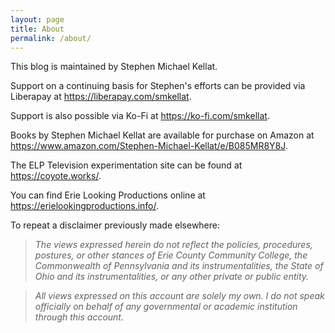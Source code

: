 ```yaml
---
layout: page
title: About
permalink: /about/
---
```


This blog is maintained by Stephen Michael Kellat.  

Support on a continuing basis for Stephen's efforts can be provided via Liberapay at <https://liberapay.com/smkellat>.

Support is also possible via Ko-Fi at <https://ko-fi.com/smkellat>.

Books by Stephen Michael Kellat are available for purchase on Amazon at <https://www.amazon.com/Stephen-Michael-Kellat/e/B085MR8Y8J>.

The ELP Television experimentation site can be found at <https://coyote.works/>.

You can find Erie Looking Productions online at <https://erielookingproductions.info/>.  

To repeat a disclaimer previously made elsewhere:  

>*The views expressed herein do not reflect the policies, procedures, postures, or other stances of Erie County Community College, the Commonwealth of Pennsylvania and its instrumentalities, the State of Ohio and its instrumentalities, or any other private or public entity.*  

>*All views expressed on this account are solely my own.  I do not speak officially on behalf of any governmental or academic institution through this account.*  
